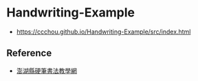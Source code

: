 # Handwriting-Example  
* https://ccchou.github.io/Handwriting-Example/src/index.html  

## Reference  
* [澎湖縣硬筆書法教學網](http://write.phc.edu.tw/)  
